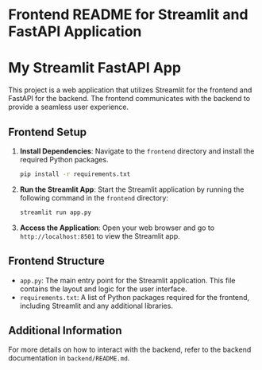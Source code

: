 # Frontend README for Streamlit and FastAPI Application

# My Streamlit FastAPI App

This project is a web application that utilizes Streamlit for the frontend and FastAPI for the backend. The frontend communicates with the backend to provide a seamless user experience.

## Frontend Setup

1. **Install Dependencies**: Navigate to the `frontend` directory and install the required Python packages.

   ```bash
   pip install -r requirements.txt
   ```

2. **Run the Streamlit App**: Start the Streamlit application by running the following command in the `frontend` directory:

   ```bash
   streamlit run app.py
   ```

3. **Access the Application**: Open your web browser and go to `http://localhost:8501` to view the Streamlit app.

## Frontend Structure

- `app.py`: The main entry point for the Streamlit application. This file contains the layout and logic for the user interface.
- `requirements.txt`: A list of Python packages required for the frontend, including Streamlit and any additional libraries.

## Additional Information

For more details on how to interact with the backend, refer to the backend documentation in `backend/README.md`.